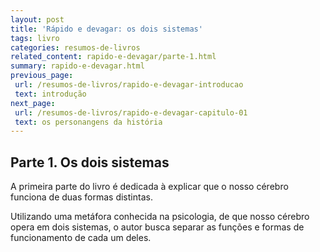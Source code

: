 ```yaml
---
layout: post
title: 'Rápido e devagar: os dois sistemas'
tags: livro
categories: resumos-de-livros
related_content: rapido-e-devagar/parte-1.html
summary: rapido-e-devagar.html
previous_page:
 url: /resumos-de-livros/rapido-e-devagar-introducao
 text: introdução
next_page:
 url: /resumos-de-livros/rapido-e-devagar-capitulo-01
 text: os personangens da história
---
```


## Parte 1. Os dois sistemas

A primeira parte do livro é dedicada à explicar que o nosso cérebro funciona de duas formas distintas.

Utilizando uma metáfora conhecida na psicologia, de que nosso cérebro opera em dois sistemas, o autor busca separar as funções e formas de funcionamento de cada um deles.

